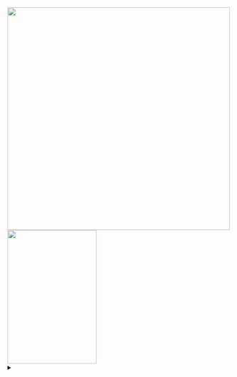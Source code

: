 <!--[![Hits](https://hits.seeyoufarm.com/api/count/incr/badge.svg?url=https%3A%2F%2Fgithub.com%2FSIM-GYUBIN&count_bg=%23767875&title_bg=%23000000&icon=github.svg&icon_color=%23FFFFFF&title=github&edge_flat=false)](https://hits.seeyoufarm.com) -->


<img src="https://github.com/SIM-GYUBIN/SIM-GYUBIN/assets/89975936/46dfc44f-df30-4f3e-af13-1bbf3eeb2209" width="500"/>


<a href="https://github.com/devxb/gitanimals">
  <img src="https://render.gitanimals.org/lines/SIM-GYUBIN?pet-id=603804797485148555" width="200" height="300"/>
</a>

<details>
  <summary></summary>

  [![Solved.ac프로필](http://mazassumnida.wtf/api/v2/generate_badge?boj=skb0516)](https://solved.ac/skb0516)
</details>


<!-- Party
![Empty](https://github.com/SIM-GYUBIN/SIM-GYUBIN/assets/89975936/d1b6790a-3099-4e20-84e0-ee50c7f2d175)![Empty](https://github.com/SIM-GYUBIN/SIM-GYUBIN/assets/89975936/3cf3b937-1770-4fae-a7e9-c05970a81d65)![pepedj](https://github.com/SIM-GYUBIN/SIM-GYUBIN/assets/89975936/6c1f69d2-60b3-422a-be61-731f450c7faa)

![dogeRight](https://github.com/SIM-GYUBIN/SIM-GYUBIN/assets/89975936/8b57878c-7b9e-4177-aee1-a7d6bd75acd8)![charlie-brown](https://github.com/SIM-GYUBIN/SIM-GYUBIN/assets/89975936/5b3e6ef5-cb7d-4b24-a5ec-a392eafe5626)![dog-dance](https://github.com/SIM-GYUBIN/SIM-GYUBIN/assets/89975936/37f1194b-4ee2-4f47-8593-af794b7c2776)![scoots-pepo](https://github.com/SIM-GYUBIN/SIM-GYUBIN/assets/89975936/77319b0d-1290-462b-85c4-cf749eea4c04)![cool-lit](https://github.com/SIM-GYUBIN/SIM-GYUBIN/assets/89975936/f2516889-1f3f-47c7-9ee1-5f1e0c3bca9f)![spiderman-peterparker](https://github.com/SIM-GYUBIN/SIM-GYUBIN/assets/89975936/d7b442b3-c601-43cc-9820-867c38a2a01b)

![gianbortion-cat](https://github.com/SIM-GYUBIN/SIM-GYUBIN/assets/89975936/af06af8e-7ae7-4762-a526-fbbf2705af49)![patrick-patrick-star](https://github.com/SIM-GYUBIN/SIM-GYUBIN/assets/89975936/28652eaa-30c4-455e-bed9-f21717beb856)![mario-dance](https://github.com/SIM-GYUBIN/SIM-GYUBIN/assets/89975936/b0c0a605-a13c-4a74-9f9c-c9164c7d85f8)![dog-dance (1)](https://github.com/SIM-GYUBIN/SIM-GYUBIN/assets/89975936/6d1737df-f6dc-47de-8efb-c83734bd02a7)![spongebob-spongebob-meme](https://github.com/SIM-GYUBIN/SIM-GYUBIN/assets/89975936/c1510e10-195a-45c5-a322-1c8f0757a105)![buggs-buggy-gifs-skeleton](https://github.com/SIM-GYUBIN/SIM-GYUBIN/assets/89975936/6d75ff34-111a-4fb5-ad26-52316f0d4c38)
-->
